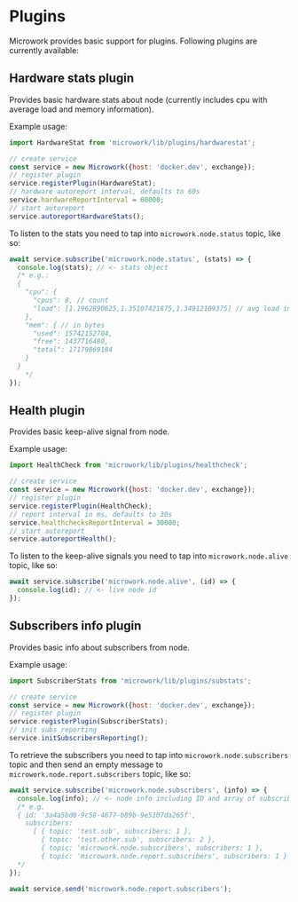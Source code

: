 # Plugins

Microwork provides basic support for plugins.
Following plugins are currently available:

## Hardware stats plugin

Provides basic hardware stats about node (currently includes cpu with average load and memory information).

Example usage:
```js
import HardwareStat from 'microwork/lib/plugins/hardwarestat';

// create service
const service = new Microwork({host: 'docker.dev', exchange});
// register plugin
service.registerPlugin(HardwareStat);
// hardware autoreport interval, defaults to 60s
service.hardwareReportInterval = 60000;
// start autoreport
service.autoreportHardwareStats();
```

To listen to the stats you need to tap into `microwork.node.status` topic, like so:
```js
await service.subscribe('microwork.node.status', (stats) => {
  console.log(stats); // <- stats object
  /* e.g.:
  {
    "cpu": {
      "cpus": 8, // count
      "load": [1.1962890625,1.35107421875,1.34912109375] // avg load in last 1m, 5m, 15m
    },
    "mem": { // in bytes
      "used": 15742152704,
      "free": 1437716480,
      "total": 17179869184
    }
  }
    */
});
```

## Health plugin

Provides basic keep-alive signal from node.

Example usage:
```js
import HealthCheck from 'microwork/lib/plugins/healthcheck';

// create service
const service = new Microwork({host: 'docker.dev', exchange});
// register plugin
service.registerPlugin(HealthCheck);
// report interval in ms, defaults to 30s
service.healthchecksReportInterval = 30000;
// start autoreport
service.autoreportHealth();
```

To listen to the keep-alive signals you need to tap into `microwork.node.alive` topic, like so:
```js
await service.subscribe('microwork.node.alive', (id) => {
  console.log(id); // <- live node id
});
```

## Subscribers info plugin

Provides basic info about subscribers from node.

Example usage:
```js
import SubscriberStats from 'microwork/lib/plugins/substats';

// create service
const service = new Microwork({host: 'docker.dev', exchange});
// register plugin
service.registerPlugin(SubscriberStats);
// init subs reporting
service.initSubscribersReporting();
```

To retrieve the subscribers you need to tap into `microwork.node.subscribers` topic and then send an empty message to `microwork.node.report.subscribers` topic, like so:
```js
await service.subscribe('microwork.node.subscribers', (info) => {
  console.log(info); // <- node info including ID and array of subscribed topics
  /* e.g.
  { id: '3a4a5bd0-9c58-4677-b89b-9e5107da265f',
    subscribers:
      [ { topic: 'test.sub', subscribers: 1 },
        { topic: 'test.other.sub', subscribers: 2 },
        { topic: 'microwork.node.subscribers', subscribers: 1 },
        { topic: 'microwork.node.report.subscribers', subscribers: 1 } ] }
  */
});

await service.send('microwork.node.report.subscribers');
```
